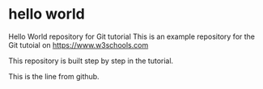 # hello world
Hello World repository for Git tutorial
This is an example repository for the Git tutoial on https://www.w3schools.com

This repository is built step by step in the tutorial.

This is the line from github.
